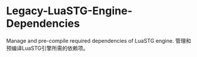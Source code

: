 # Legacy-LuaSTG-Engine-Dependencies
Manage and pre-compile required dependencies of LuaSTG engine. 管理和预编译LuaSTG引擎所需的依赖项。

